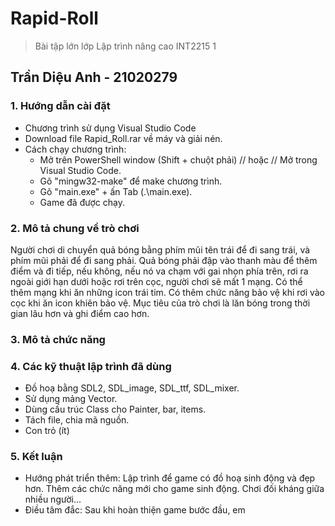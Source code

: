 # Rapid-Roll
> Bài tập lớn lớp Lập trình nâng cao INT2215 1
## Trần Diệu Anh - 21020279

### 1. Hướng dẫn cài đặt
  - Chương trình sử dụng Visual Studio Code
  - Download file Rapid_Roll.rar về máy và giải nén.
  - Cách chạy chương trình:
    + Mở trên PowerShell window (Shift + chuột phải) // hoặc // Mở trong Visual Studio Code.
    + Gõ "mingw32-make" để make chương trình.
    + Gõ "main.exe" + ấn Tab (.\main.exe).
    + Game đã được chạy. 
 

### 2. Mô tả chung về trò chơi
  Người chơi di chuyển quả bóng bằng phím mũi tên trái để đi sang trái, và phím mũi phải để đi sang phải. Quả bóng phải đập vào thanh màu để thêm điểm và đi tiếp, nếu không, nếu nó va chạm với gai nhọn phía trên, rơi ra ngoài giới hạn dưới hoặc rơi trên cọc, người chơi sẽ mất 1 mạng. 
  Có thể thêm mạng khi ăn những icon trái tim. Có thêm chức năng bảo vệ khi rơi vào cọc khi ăn icon khiên bảo vệ.
  Mục tiêu của trò chơi là lăn bóng trong thời gian lâu hơn và ghi điểm cao hơn.

### 3. Mô tả chức năng


### 4. Các kỹ thuật lập trình đã dùng
  - Đồ hoạ bằng SDL2, SDL_image, SDL_ttf, SDL_mixer.
  - Sử dụng mảng Vector. 
  - Dùng cấu trúc Class cho Painter, bar, items.
  - Tách file, chia mã nguồn.
  - Con trỏ (ít)

### 5. Kết luận
  - Hướng phát triển thêm: Lập trình để game có đồ hoạ sinh động và đẹp hơn. Thêm các chức năng mới cho game sinh động. Chơi đối kháng giữa nhiều người...
  - Điều tâm đắc: Sau khi hoàn thiện game bước đầu, em 
